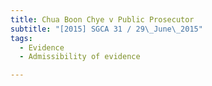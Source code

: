```yaml
---
title: Chua Boon Chye v Public Prosecutor 
subtitle: "[2015] SGCA 31 / 29\_June\_2015"
tags:
  - Evidence
  - Admissibility of evidence

---
```


